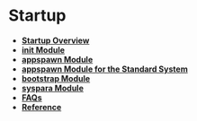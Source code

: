 # Startup<a name="EN-US_TOPIC_0000001157319415"></a>

-   **[Startup Overview](subsys-boot-overview.md)**  
-   **[init Module](subsys-boot-init.md)**  
-   **[appspawn Module](subsys-boot-appspawn.md)**
-   **[appspawn Module for the Standard System](subsys-boot-appspawn-standard.md)**  
-   **[bootstrap Module](subsys-boot-bootstrap.md)**  
-   **[syspara Module](subsys-boot-syspara.md)**  
-   **[FAQs](subsys-boot-faqs.md)**  
-   **[Reference](subsys-boot-ref.md)**  


